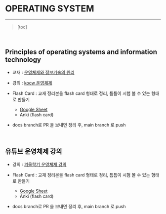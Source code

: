 # OPERATING SYSTEM

-----

> [toc]

<br/>

## Principles of operating systems and information technology

- 교재 : [운영체제와 정보기술의 원리](http://www.kyobobook.co.kr/product/detailViewKor.laf?ejkGb=KOR&mallGb=KOR&barcode=9791158903589)

- 강의 : [kocw 운영체제](http://www.kocw.net/home/search/kemView.do?kemId=1226304)
- Flash Card : 교재 정리본을 flash card 형태로 정리, 틈틈이 시험 볼 수 있는 형태로 만들기
  - [Google Sheet](https://docs.google.com/spreadsheets/d/1YPuHxwPN247XZYkAYTvmcBT9ZEfp5oTXNdC-pnijGBY/edit?usp=sharing)
  - Anki (flash card)
- docs branch로 PR 을 보내면 정리 후, main branch 로 push

<br/>

## 유튜브 운영체제 강의

- 강의 : [겨울학기 운영체제 강의](https://youtu.be/zGBm37kze9I)

- Flash Card : 교재 정리본을 flash card 형태로 정리, 틈틈이 시험 볼 수 있는 형태로 만들기
  - [Google Sheet](https://docs.google.com/spreadsheets/d/1YPuHxwPN247XZYkAYTvmcBT9ZEfp5oTXNdC-pnijGBY/edit?usp=sharing)
  - Anki (flash card)
- docs branch로 PR 을 보내면 정리 후, main branch 로 push



<br/>
